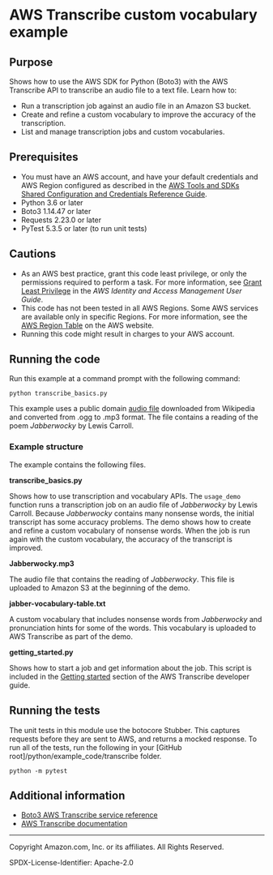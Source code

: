 # AWS Transcribe custom vocabulary example

## Purpose

Shows how to use the AWS SDK for Python (Boto3) with the AWS Transcribe API to
transcribe an audio file to a text file. Learn how to:

* Run a transcription job against an audio file in an Amazon S3 bucket.
* Create and refine a custom vocabulary to improve the accuracy of the transcription.
* List and manage transcription jobs and custom vocabularies.

## Prerequisites

- You must have an AWS account, and have your default credentials and AWS Region
  configured as described in the [AWS Tools and SDKs Shared Configuration and
  Credentials Reference Guide](https://docs.aws.amazon.com/credref/latest/refdocs/creds-config-files.html).
- Python 3.6 or later
- Boto3 1.14.47 or later
- Requests 2.23.0 or later 
- PyTest 5.3.5 or later (to run unit tests)

## Cautions

- As an AWS best practice, grant this code least privilege, or only the 
  permissions required to perform a task. For more information, see 
  [Grant Least Privilege](https://docs.aws.amazon.com/IAM/latest/UserGuide/best-practices.html#grant-least-privilege) 
  in the *AWS Identity and Access Management 
  User Guide*.
- This code has not been tested in all AWS Regions. Some AWS services are 
  available only in specific Regions. For more information, see the 
  [AWS Region Table](https://aws.amazon.com/about-aws/global-infrastructure/regional-product-services/)
  on the AWS website.
- Running this code might result in charges to your AWS account.


## Running the code

Run this example at a command prompt with the following command:

```
python transcribe_basics.py
``` 

This example uses a public domain 
[audio file](https://en.wikisource.org/wiki/File:Jabberwocky.ogg) downloaded from 
Wikipedia and converted from .ogg to .mp3 format. The file contains a reading of 
the poem *Jabberwocky* by Lewis Carroll.

### Example structure

The example contains the following files.

**transcribe_basics.py**

Shows how to use transcription and vocabulary APIs. The `usage_demo`
function runs a transcription job on an audio file of *Jabberwocky*
by Lewis Carroll. Because *Jabberwocky* contains many nonsense words, the initial
transcript has some accuracy problems. The demo shows how to create and refine a 
custom vocabulary of nonsense words. When the job is run again with the custom
vocabulary, the accuracy of the transcript is improved.

**Jabberwocky.mp3**

The audio file that contains the reading of *Jabberwocky*. This file is uploaded to
Amazon S3 at the beginning of the demo.

**jabber-vocabulary-table.txt**

A custom vocabulary that includes nonsense words from *Jabberwocky* and pronunciation
hints for some of the words. This vocabulary is uploaded to AWS Transcribe as part
of the demo.

**getting_started.py**

Shows how to start a job and get information about the job. This script is included
in the 
[Getting started](https://docs.aws.amazon.com/transcribe/latest/dg/getting-started-python.html) 
section of the AWS Transcribe developer guide.

## Running the tests

The unit tests in this module use the botocore Stubber. This captures requests before 
they are sent to AWS, and returns a mocked response. To run all of the tests, 
run the following in your [GitHub root]/python/example_code/transcribe 
folder.

```    
python -m pytest
```

## Additional information

- [Boto3 AWS Transcribe service reference](https://boto3.amazonaws.com/v1/documentation/api/latest/reference/services/transcribe.html)
- [AWS Transcribe documentation](https://docs.aws.amazon.com/transcribe/index.html)

---
Copyright Amazon.com, Inc. or its affiliates. All Rights Reserved.

SPDX-License-Identifier: Apache-2.0
